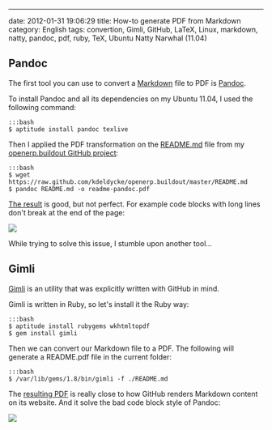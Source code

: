 ---
date: 2012-01-31 19:06:29
title: How-to generate PDF from Markdown
category: English
tags: convertion, Gimli, GitHub, LaTeX, Linux, markdown, natty, pandoc, pdf, ruby, TeX, Ubuntu Natty Narwhal (11.04)

## Pandoc

The first tool you can use to convert a [Markdown](http://en.wikipedia.org/wiki/Markdown) file to PDF is [Pandoc](http://johnmacfarlane.net/pandoc/).

To install Pandoc and all its dependencies on my Ubuntu 11.04, I used the following command:

    :::bash
    $ aptitude install pandoc texlive

Then I applied the PDF transformation on the [README.md](https://github.com/kdeldycke/openerp.buildout/blob/master/README.md) file from my [openerp.buildout GitHub project](https://github.com/kdeldycke/openerp.buildout):

    :::bash
    $ wget https://raw.github.com/kdeldycke/openerp.buildout/master/README.md
    $ pandoc README.md -o readme-pandoc.pdf

[The result](/uploads/2012/readme-pandoc.pdf) is good, but not perfect. For example code blocks with long lines don't break at the end of the page:

![](/uploads/2012/pandoc-non-wraping-code-blocks.png)

While trying to solve this issue, I stumble upon another tool...

## Gimli

[Gimli](https://github.com/walle/gimli) is an utility that was explicitly written with GitHub in mind.

Gimli is written in Ruby, so let's install it the Ruby way:

    :::bash
    $ aptitude install rubygems wkhtmltopdf
    $ gem install gimli

Then we can convert our Markdown file to a PDF. The following will generate a README.pdf file in the current folder:

    :::bash
    $ /var/lib/gems/1.8/bin/gimli -f ./README.md

The [resulting PDF](/uploads/2012/readme-gimli.pdf) is really close to how GitHub renders Markdown content on its website. And it solve the bad code block style of Pandoc:

![](/uploads/2012/gimli-wraping-code-blocks.png)

